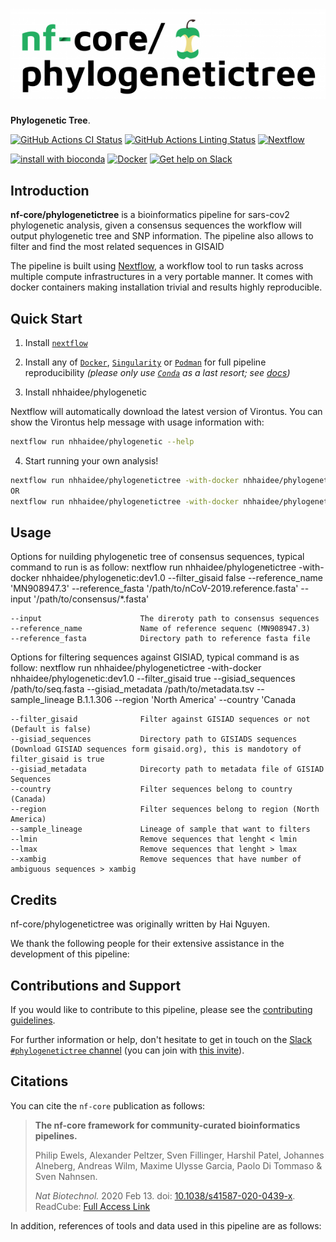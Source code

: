 # ![nf-core/phylogenetictree](docs/images/nf-core-phylogenetictree_logo.png)

**Phylogenetic Tree**.

[![GitHub Actions CI Status](https://github.com/nf-core/phylogenetictree/workflows/nf-core%20CI/badge.svg)](https://github.com/nf-core/phylogenetictree/actions)
[![GitHub Actions Linting Status](https://github.com/nf-core/phylogenetictree/workflows/nf-core%20linting/badge.svg)](https://github.com/nf-core/phylogenetictree/actions)
[![Nextflow](https://img.shields.io/badge/nextflow-%E2%89%A520.04.0-brightgreen.svg)](https://www.nextflow.io/)

[![install with bioconda](https://img.shields.io/badge/install%20with-bioconda-brightgreen.svg)](https://bioconda.github.io/)
[![Docker](https://img.shields.io/docker/automated/nfcore/phylogenetictree.svg)](https://hub.docker.com/r/nfcore/phylogenetictree)
[![Get help on Slack](http://img.shields.io/badge/slack-nf--core%20%23phylogenetictree-4A154B?logo=slack)](https://nfcore.slack.com/channels/phylogenetictree)

## Introduction

<!-- TODO nf-core: Write a 1-2 sentence summary of what data the pipeline is for and what it does -->
**nf-core/phylogenetictree** is a bioinformatics pipeline for sars-cov2 phylogenetic analysis, given a consensus sequences the workflow will output phylogenetic tree and SNP information. The pipeline also allows to filter and find the most related sequences in GISAID

The pipeline is built using [Nextflow](https://www.nextflow.io), a workflow tool to run tasks across multiple compute infrastructures in a very portable manner. It comes with docker containers making installation trivial and results highly reproducible.

## Quick Start

1. Install [`nextflow`](https://nf-co.re/usage/installation)

2. Install any of [`Docker`](https://docs.docker.com/engine/installation/), [`Singularity`](https://www.sylabs.io/guides/3.0/user-guide/) or [`Podman`](https://podman.io/) for full pipeline reproducibility _(please only use [`Conda`](https://conda.io/miniconda.html) as a last resort; see [docs](https://nf-co.re/usage/configuration#basic-configuration-profiles))_

3. Install nhhaidee/phylogenetic

Nextflow will automatically download the latest version of Virontus. You can show the Virontus help message with usage information with:

```bash
nextflow run nhhaidee/phylogenetic --help
```

4. Start running your own analysis!

<!-- TODO nf-core: Update the example "typical command" below used to run the pipeline -->

```bash
nextflow run nhhaidee/phylogenetictree -with-docker nhhaidee/phylogenetic:dev1.0 --filter_gisaid false --reference_name  'MN908947.3' --reference_fasta '/path/to/nCoV-2019.reference.fasta' --input '/path/to/consensus/*.fasta'
OR
nextflow run nhhaidee/phylogenetictree -with-docker nhhaidee/phylogenetic:dev1.0 --filter_gisaid true --gisiad_sequences /path/to/seq.fasta --gisiad_metadata /path/to/metadata.tsv --sample_lineage B.1.1.306 --region 'North America' --country 'Canada
```

##  Usage

Options for nuilding phylogenetic tree of consensus sequences, typical command to run is as follow:
    nextflow run nhhaidee/phylogenetictree -with-docker nhhaidee/phylogenetic:dev1.0 --filter_gisaid false --reference_name  'MN908947.3' --reference_fasta '/path/to/nCoV-2019.reference.fasta' --input '/path/to/consensus/*.fasta'

    --input                      The direroty path to consensus sequences
    --reference_name             Name of reference sequenc (MN908947.3)
    --reference_fasta            Directory path to reference fasta file

Options for filtering sequences against GISIAD, typical command is as follow:
    nextflow run nhhaidee/phylogenetictree -with-docker nhhaidee/phylogenetic:dev1.0 --filter_gisaid true --gisiad_sequences /path/to/seq.fasta --gisiad_metadata /path/to/metadata.tsv --sample_lineage B.1.1.306 --region 'North America' --country 'Canada

    --filter_gisaid              Filter against GISIAD sequences or not (Default is false)
    --gisiad_sequences           Directory path to GISIADS sequences (Download GISIAD sequences form gisaid.org), this is mandotory of filter_gisaid is true
    --gisiad_metadata            Direcorty path to metadata file of GISIAD Sequences
    --country                    Filter sequences belong to country (Canada)
    --region                     Filter sequences belong to region (North America)
    --sample_lineage             Lineage of sample that want to filters
    --lmin                       Remove sequences that lenght < lmin
    --lmax                       Remove sequences that lenght > lmax
    --xambig                     Remove sequences that have number of ambiguous sequences > xambig


## Credits

nf-core/phylogenetictree was originally written by Hai Nguyen.

We thank the following people for their extensive assistance in the development
of this pipeline:

<!-- TODO nf-core: If applicable, make list of people who have also contributed -->

## Contributions and Support

If you would like to contribute to this pipeline, please see the [contributing guidelines](.github/CONTRIBUTING.md).

For further information or help, don't hesitate to get in touch on the [Slack `#phylogenetictree` channel](https://nfcore.slack.com/channels/phylogenetictree) (you can join with [this invite](https://nf-co.re/join/slack)).

## Citations

<!-- TODO nf-core: Add citation for pipeline after first release. Uncomment lines below and update Zenodo doi. -->
<!-- If you use  nf-core/phylogenetictree for your analysis, please cite it using the following doi: [10.5281/zenodo.XXXXXX](https://doi.org/10.5281/zenodo.XXXXXX) -->

You can cite the `nf-core` publication as follows:

> **The nf-core framework for community-curated bioinformatics pipelines.**
>
> Philip Ewels, Alexander Peltzer, Sven Fillinger, Harshil Patel, Johannes Alneberg, Andreas Wilm, Maxime Ulysse Garcia, Paolo Di Tommaso & Sven Nahnsen.
>
> _Nat Biotechnol._ 2020 Feb 13. doi: [10.1038/s41587-020-0439-x](https://dx.doi.org/10.1038/s41587-020-0439-x).
> ReadCube: [Full Access Link](https://rdcu.be/b1GjZ)

In addition, references of tools and data used in this pipeline are as follows:

<!-- TODO nf-core: Add bibliography of tools and data used in your pipeline -->
